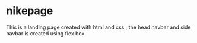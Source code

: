# nikepage
This is a landing page created with html and css , the head navbar and side navbar is created using flex box. 
